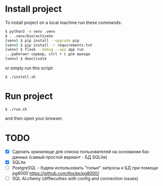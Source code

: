 # Install project

To install project on a local machine run these commands:
```bash
$ python3 -m venv .venv
$ . .venv/bin/activate
(venv) $ pip install --upgrade pip
(venv) $ pip install -r requirements.txt
(venv) $ flask --debug --app app run
...работает сервер, ctrl + c для выхода
(venv) $ deactivate
```

or simply run this script:
```
$ ./install.sh
```

# Run project
```
$ ./run.sh
```

and then  open your browser.

# TODO
- [x] Сделать хранилище для списка пользователей на основании баз данных (самый простой вариант - БД SQLite)
- [x] SQLite
- [ ] PostgreSQL  - будем использовать "голые" запросы к БД при помощи pg8000 https://github.com/tlocke/pg8000/
- [ ] SQL ALchemy (diffieculties with config and connection issues)